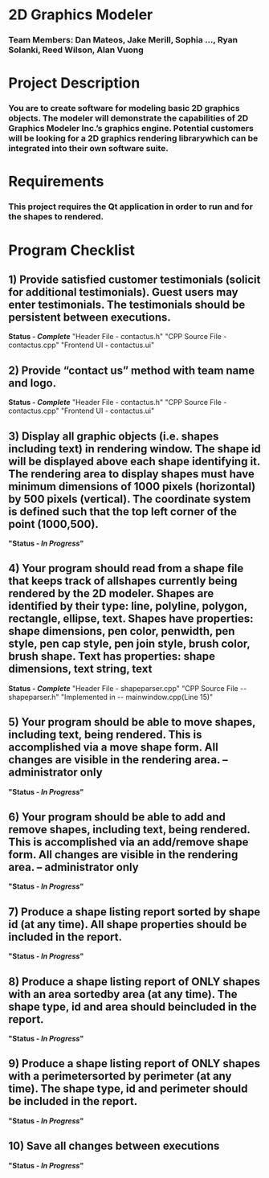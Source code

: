 # 2D Graphics Modeler

### Team Members: Dan Mateos, Jake Merill, Sophia ..., Ryan Solanki, Reed Wilson, Alan Vuong

# Project Description
### You are to create software for modeling basic 2D graphics objects. The modeler will demonstrate the capabilities of 2D Graphics Modeler Inc.’s graphics engine. Potential customers will be looking for a 2D graphics rendering librarywhich can be integrated into their own software suite.

# Requirements
### This project __requires__ the Qt application in order to run and for the shapes to rendered.


# Program Checklist
## 1) Provide satisfied customer testimonials (solicit for additional testimonials). Guest users may enter testimonials. The testimonials should be persistent between executions.
__Status - *Complete*__
"Header File - contactus.h"
"CPP Source File - contactus.cpp"
"Frontend UI - contactus.ui"

## 2) Provide “contact us” method with team name and logo.
__Status - *Complete*__
"Header File - contactus.h"
"CPP Source File - contactus.cpp"
"Frontend UI - contactus.ui"

## 3) Display all graphic objects (i.e. shapes including text) in rendering window. The shape id will be displayed above each shape identifying it. The rendering area to display shapes must have minimum dimensions of 1000 pixels (horizontal) by 500 pixels (vertical). The coordinate system is defined such that the top left corner of the point (1000,500).
**"Status - *In Progress*"**

## 4) Your program should read from a shape file that keeps track of allshapes currently being rendered by the 2D modeler. Shapes are identified by their type: line, polyline, polygon, rectangle, ellipse, text. Shapes have properties: shape dimensions, pen color, penwidth, pen style, pen cap style, pen join style, brush color, brush shape. Text has properties: shape dimensions, text string, text
__Status - *Complete*__
"Header File - shapeparser.cpp"
"CPP Source File -- shapeparser.h"
"Implemented in -- mainwindow.cpp(Line 15)"

## 5) Your program should be able to move shapes, including text, being rendered. This is accomplished via a move shape form. All changes are visible in the rendering area. – administrator only
**"Status - *In Progress*"**

## 6) Your program should be able to add and remove shapes, including text, being rendered. This is accomplished via an add/remove shape form. All changes are visible in the rendering area. – administrator only
**"Status - *In Progress*"**

## 7) Produce a shape listing report sorted by shape id (at any time). All shape properties should be included in the report.
**"Status - *In Progress*"**

## 8) Produce a shape listing report of ONLY shapes with an area sortedby area (at any time). The shape type, id and area should beincluded in the report.
**"Status - *In Progress*"**

## 9) Produce a shape listing report of ONLY shapes with a perimetersorted by perimeter (at any time). The shape type, id and perimeter should be included in the report.
**"Status - *In Progress*"**

## 10) Save all changes between executions
**"Status - *In Progress*"**
